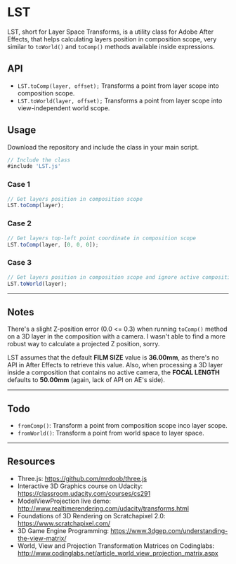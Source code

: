# LST #

LST, short for Layer Space Transforms, is a utility class for Adobe After Effects, that helps calculating layers position in composition scope, very similar to `toWorld()` and `toComp()` methods available inside expressions.

## API ##

* `LST.toComp(layer, offset);` Transforms a point from layer scope into composition scope.
* `LST.toWorld(layer, offset);` Transforms a point from layer scope into view-independent world scope.

## Usage ##

Download the repository and include the class in your main script.
```javascript
// Include the class
#include 'LST.js'
```

### Case 1 ###

```javascript
// Get layers position in composition scope
LST.toComp(layer);
```

### Case 2 ###

```javascript
// Get layers top-left point coordinate in composition scope
LST.toComp(layer, [0, 0, 0]);
```

### Case 3 ###

```javascript
// Get layers position in composition scope and ignore active composition camera
LST.toWorld(layer);
```
---

## Notes ##

There's a slight Z-position error (0.0 <= 0.3) when running `toComp()` method on a 3D layer in the composition with a camera. I wasn't able to find a more robust way to calculate a projected Z position, sorry.

LST assumes that the default **FILM SIZE** value is **36.00mm**, as there's no API in After Effects to retrieve this value. Also, when processing a 3D layer inside a composition that contains no active camera, the **FOCAL LENGTH** defaults to **50.00mm** (again, lack of API on AE's side).

---

## Todo ##
* `fromComp()`: Transform a point from composition scope inco layer scope. 
* `fromWorld()`: Transform a point from world space to layer space.

---

## Resources ##
* Three.js: https://github.com/mrdoob/three.js
* Interactive 3D Graphics course on Udacity: https://classroom.udacity.com/courses/cs291
* ModelViewProjection live demo: http://www.realtimerendering.com/udacity/transforms.html
* Foundations of 3D Rendering on Scratchapixel 2.0: https://www.scratchapixel.com/
* 3D Game Engine Programming: https://www.3dgep.com/understanding-the-view-matrix/
* World, View and Projection Transformation Matrices on Codinglabs: http://www.codinglabs.net/article_world_view_projection_matrix.aspx